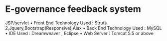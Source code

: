 # E-governance feedback system 
JSP/servlet
•	Front End Technology Used : Struts 2,Jquery,Bootstrap(Responsive),Ajax
•	Back End Technology Used : MySQL 
•	IDE Used 			: Dreamweaver , Eclipse 
•	Web Server			 : Tomcat 5.5 or above

